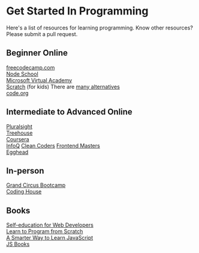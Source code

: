 # Get Started In Programming
Here's a list of resources for learning programming. Know other resources? Please submit a pull request.

## Beginner Online
[freecodecamp.com](http://www.freecodecamp.com)  
[Node School](http://nodeschool.io)  
[Microsoft Virtual Academy](https://mva.microsoft.com)  
[Scratch](https://scratch.mit.edu) (for kids) There are [many alternatives](http://wiki.scratch.mit.edu/wiki/Alternatives_to_Scratch)  
[code.org](https://code.org)

## Intermediate to Advanced Online
[Pluralsight](http://www.pluralsight.com)  
[Treehouse](https://teamtreehouse.com)  
[Coursera](https://www.coursera.org/courses?query=programming)  
[InfoQ](http://www.infoq.com)
[Clean Coders](http://www.cleancoders.com)
[Frontend Masters](https://frontendmasters.com)  
[Egghead](http://egghead.io) 

## In-person
[Grand Circus Bootcamp](http://www.grandcircus.co)  
[Coding House](http://codinghouse.co/#!home)

## Books
[Self-education for Web Developers](http://www.amazon.com/Self-education-Web-Developers-Develop-Applications-ebook/dp/B017632IYY)  
[Learn to Program from Scratch](http://www.amazon.com/Learn-Program-Scratch-Introduction-Programming/dp/1593275439/ref=sr_1_4?ie=UTF8&qid=1448208246&sr=8-4&keywords=beginning+programming)  
[A Smarter Way to Learn JavaScript](http://www.amazon.com/Smarter-Way-Learn-JavaScript-technology/dp/1497408180/ref=sr_1_10?ie=UTF8&qid=1448208246&sr=8-10&keywords=beginning+programming)  
[JS Books](http://jsbooks.revolunet.com)  
